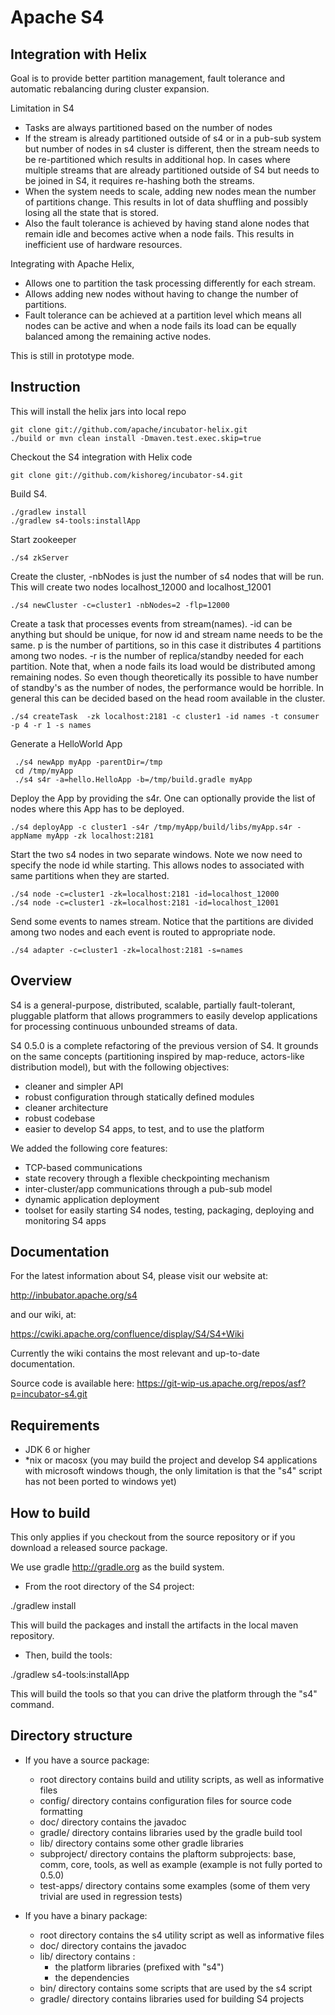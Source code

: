 Apache S4
=========

Integration with Helix
----------------------

Goal is to provide better partition management, fault tolerance and automatic rebalancing during cluster expansion.

Limitation in S4
   * Tasks are always partitioned based on the number of nodes
   * If the stream is already partitioned outside of s4 or in a pub-sub system but number of nodes in s4 cluster is different, then the stream needs to be re-partitioned which results in additional hop. In cases where multiple streams that are already partitioned outside of S4 but needs to be joined in S4, it requires re-hashing both the streams.
   * When the system needs to scale, adding new nodes mean the number of partitions change. This results in lot of data shuffling and possibly losing all the state that is stored.
   * Also the fault tolerance is achieved by having stand alone nodes that remain idle and becomes active when a node fails. This results in inefficient use of hardware resources.
   
Integrating with Apache Helix, 
   * Allows one to partition the task processing differently for each stream. 
   * Allows adding new nodes without having to change the number of partitions. 
   * Fault tolerance can be achieved at a partition level which means all nodes can be active and when a node fails its load can be equally balanced among the remaining active nodes.


This is still in prototype mode.

Instruction
-----------

This will install the helix jars into local repo
   
    git clone git://github.com/apache/incubator-helix.git
    ./build or mvn clean install -Dmaven.test.exec.skip=true

Checkout the S4 integration with Helix code    
    
    git clone git://github.com/kishoreg/incubator-s4.git
    
Build S4.

    ./gradlew install
    ./gradlew s4-tools:installApp
    
Start zookeeper

    ./s4 zkServer
 
Create the cluster, -nbNodes is just the number of s4 nodes that will be run. This will create two nodes localhost_12000 and localhost_12001

    ./s4 newCluster -c=cluster1 -nbNodes=2 -flp=12000

Create a task that processes events from stream(names). -id can be anything but should be unique, for now id and stream name needs to be the same. p is the number of partitions, so in this case it distributes 4 partitions among two nodes. -r is the number of replica/standby needed for each partition. Note that, when a node fails its load would be distributed among remaining nodes. So even though theoretically its possible to have number of standby's as the number of nodes, the performance would be horrible. In general this can be decided based on the head room available in the cluster.

    ./s4 createTask  -zk localhost:2181 -c cluster1 -id names -t consumer -p 4 -r 1 -s names

Generate a HelloWorld App

     ./s4 newApp myApp -parentDir=/tmp
     cd /tmp/myApp
     ./s4 s4r -a=hello.HelloApp -b=/tmp/build.gradle myApp
     
Deploy the App by providing the s4r. One can optionally provide the list of nodes where this App has to be deployed.

    ./s4 deployApp -c cluster1 -s4r /tmp/myApp/build/libs/myApp.s4r -appName myApp -zk localhost:2181

Start the two s4 nodes in two separate windows. Note we now need to specify the node id while starting. This allows nodes to associated with same partitions when they are started. 

    ./s4 node -c=cluster1 -zk=localhost:2181 -id=localhost_12000
    ./s4 node -c=cluster1 -zk=localhost:2181 -id=localhost_12001
    
   
Send some events to names stream. Notice that the partitions are divided among two nodes and each event is routed to appropriate node.

    ./s4 adapter -c=cluster1 -zk=localhost:2181 -s=names


Overview
--------
S4 is a general-purpose, distributed, scalable, partially fault-tolerant, pluggable 
platform that allows programmers to easily develop applications for processing continuous 
unbounded streams of data.

S4 0.5.0 is a complete refactoring of the previous version of S4. It grounds on the same 
concepts (partitioning inspired by map-reduce, actors-like distribution model), 
but with the following objectives:

- cleaner and simpler API
- robust configuration through statically defined modules
- cleaner architecture
- robust codebase
- easier to develop S4 apps, to test, and to use the platform

We added the following core features:

- TCP-based communications
- state recovery through a flexible checkpointing mechanism
- inter-cluster/app communications through a pub-sub model
- dynamic application deployment
- toolset for easily starting S4 nodes, testing, packaging, deploying and monitoring S4 apps 


Documentation
-------------

For the latest information about S4, please visit our website at:

   http://inbubator.apache.org/s4

and our wiki, at:

   https://cwiki.apache.org/confluence/display/S4/S4+Wiki

Currently the wiki contains the most relevant and up-to-date documentation.

Source code is available here: https://git-wip-us.apache.org/repos/asf?p=incubator-s4.git


Requirements
------------
* JDK 6 or higher
* *nix or macosx (you may build the project and develop S4 applications with 
microsoft windows though, the only limitation is that the "s4" script has not 
been ported to windows yet)


How to build
------------
This only applies if you checkout from the source repository or if you download a 
released source package.


We use gradle http://gradle.org as the build system.

* From the root directory of the S4 project:

./gradlew install

This will build the packages and install the artifacts in the local maven repository.

* Then, build the tools:

./gradlew s4-tools:installApp

This will build the tools so that you can drive the platform through the "s4" command.


Directory structure
-------------------
* If you have a  source package:
	- root directory contains build and utility scripts, as well as informative files
	- config/ directory contains configuration files for source code formatting
	- doc/ directory contains the javadoc
	- gradle/ directory contains libraries used by the gradle build tool
	- lib/ directory contains some other gradle libraries 
	- subproject/ directory contains the plaftorm subprojects: base, comm, core, tools, 
	as well as example (example is not fully ported to 0.5.0)
	- test-apps/ directory contains some examples (some of them very trivial are used 
	in regression tests)



* If you have a binary package:
	- root directory contains the s4 utility script as well as informative files
	- doc/ directory contains the javadoc
	- lib/ directory contains :
		* the platform libraries (prefixed with "s4")
		* the dependencies
	- bin/ directory contains some scripts that are used by the s4 script
	- gradle/ directory contains libraries used for building S4 projects



